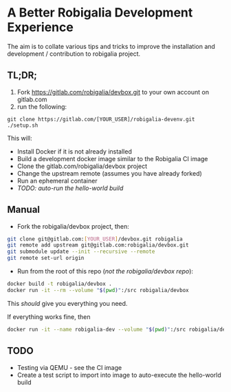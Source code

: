 # A Better Robigalia Development Experience

The aim is to collate various tips and tricks to improve the installation and development / contribution to robigalia project.

## TL;DR;

1. Fork https://gitlab.com/robigalia/devbox.git to your own account on gitlab.com
1. run the following:

```$bash
git clone https://gitlab.com/[YOUR_USER]/robigalia-devenv.git
./setup.sh
```

This will:

- Install Docker if it is not already installed
- Build a development docker image similar to the Robigalia CI image
- Clone the gitlab.com/robigalia/devbox project
- Change the upstream remote (assumes you have already forked)
- Run an ephemeral container
- *TODO: auto-run the hello-world build*

## Manual

- Fork the robigalia/devbox project, then:

```bash
git clone git@gitlab.com:[YOUR_USER]/devbox.git robigalia
git remote add upstream git@gitlab.com:robigalia/devbox.git
git submodule update --init --recursive --remote
git remote set-url origin
```

- Run from the root of this repo (*not the robigalia/devbox repo*):

```bash
docker build -t robigalia/devbox .
docker run -it --rm --volume "$(pwd)":/src robigalia/devbox
```

This *should* give you everything you need.

If everything works fine, then

```bash
docker run -it --name robigalia-dev --volume "$(pwd)":/src robigalia/devbox
```

## TODO

- Testing via QEMU - see the CI image
- Create a test script to import into image to auto-execute the hello-world build
